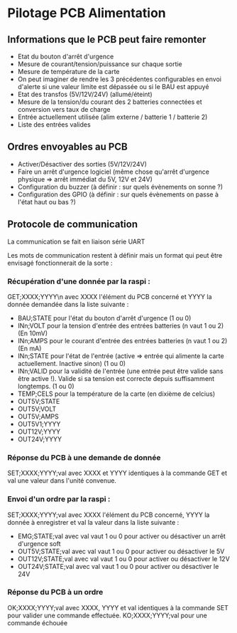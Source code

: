 # Pilotage PCB Alimentation

## Informations que le PCB peut faire remonter
- Etat du bouton d'arrêt d'urgence
- Mesure de courant/tension/puissance sur chaque sortie
- Mesure de température de la carte
- On peut imaginer de rendre les 3 précédentes configurables en envoi d'alerte si une valeur limite est dépassée ou si le BAU est appuyé
- Etat des transfos (5V/12V/24V) (allumé/éteint)
- Mesure de la tension/du courant des 2 batteries connectées et conversion vers taux de charge
- Entrée actuellement utilisée (alim externe / batterie 1 / batterie 2)
- Liste des entrées valides
## Ordres envoyables au PCB
- Activer/Désactiver des sorties (5V/12V/24V)
- Faire un arrêt d'urgence logiciel (même chose qu'arrêt d'urgence physique => arrêt immédiat du 5V, 12V et 24V)
- Configuration du buzzer (à définir : sur quels évènements on sonne ?)
- Configuration des GPIO (à définir : sur quels évènements on passe à l'état haut ou bas ?)
## Protocole de communication
La communication se fait en liaison série UART

Les mots de communication restent à définir mais un format qui peut être envisagé fonctionnerait de la sorte :

### Récupération d'une donnée par la raspi :
GET;XXXX;YYYY\n avec XXXX l'élément du PCB concerné et YYYY la donnée demandée dans la liste suivante :
- BAU;STATE pour l'état du bouton d'arrêt d'urgence (1 ou 0)
- INn;VOLT pour la tension d'entrée des entrées batteries (n vaut 1 ou 2) (En 10mV)
- INn;AMPS pour le courant d'entrée des entrées batteries (n vaut 1 ou 2) (En mA)
- INn;STATE pour l'état de l'entrée (active => entrée qui alimente la carte actuellement. Inactive sinon) (1 ou 0)
- INn;VALID pour la validité de l'entrée (une entrée peut être valide sans être active !). Valide si sa tension est correcte depuis suffisamment longtemps. (1 ou 0)
- TEMP;CELS pour la température de la carte (en dixième de celcius)
- OUT5V;STATE
- OUT5V;VOLT
- OUT5V;AMPS
- OUT5V1;YYYY
- OUT12V;YYYY
- OUT24V;YYYY
### Réponse du PCB à une demande de donnée
SET;XXXX;YYYY;val avec XXXX et YYYY identiques à la commande GET et val une valeur dans l'unité convenue.
### Envoi d'un ordre par la raspi :
SET;XXXX;YYYY;val avec XXXX l'élément du PCB concerné, YYYY la donnée à enregistrer et val la valeur dans la liste suivante :
- EMG;STATE;val avec val vaut 1 ou 0 pour activer ou désactiver un arrêt d'urgence soft
- OUT5V;STATE;val avec val vaut 1 ou 0 pour activer ou désactiver le 5V
- OUT12V;STATE;val avec val vaut 1 ou 0 pour activer ou désactiver le 12V
- OUT24V;STATE;val avec val vaut 1 ou 0 pour activer ou désactiver le 24V
### Réponse du PCB à un ordre
OK;XXXX;YYYY;val avec XXXX, YYYY et val identiques à la commande SET pour valider une commande effectuée.
KO;XXXX;YYYY;val pour une commande échouée